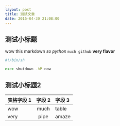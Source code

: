 ```yaml
---
layout: post
title: 测试文章
date: 2015-04-30 21:08:00
---
```



## 测试小标题

wow this markdown *so python* `much github` **very flavor**

```sh
#!/bin/sh

exec shutdown -hP now
```


## 测试小标题2

表格字段 1 | 字段 2 | 字段 3
---------- |:------:|:------
wow | much | table
very | pipe | amaze


<!-- vim:set ai et ts=4 sw=4 sts=4 fenc=utf-8: -->
